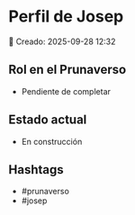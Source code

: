 # Perfil de Josep

📅 Creado: 2025-09-28 12:32

## Rol en el Prunaverso
- Pendiente de completar

## Estado actual
- En construcción

## Hashtags
- #prunaverso
- #josep
